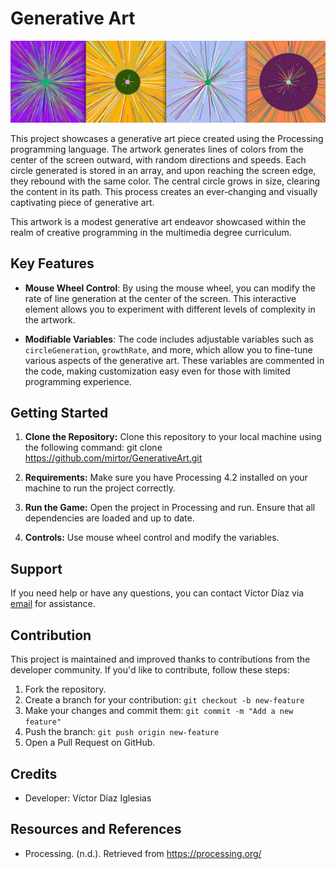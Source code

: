 # Generative Art

![GenerativeArt Screenshot](GenerativeArt.jpg)

This project showcases a generative art piece created using the Processing programming language. The artwork generates lines of colors from the center of the screen outward, with random directions and speeds. Each circle generated is stored in an array, and upon reaching the screen edge, they rebound with the same color. The central circle grows in size, clearing the content in its path. This process creates an ever-changing and visually captivating piece of generative art.

This artwork is a modest generative art endeavor showcased within the realm of creative programming in the multimedia degree curriculum.

## Key Features

- **Mouse Wheel Control**: By using the mouse wheel, you can modify the rate of line generation at the center of the screen. This interactive element allows you to experiment with different levels of complexity in the artwork.

- **Modifiable Variables**: The code includes adjustable variables such as `circleGeneration`, `growthRate`, and more, which allow you to fine-tune various aspects of the generative art. These variables are commented in the code, making customization easy even for those with limited programming experience.


## Getting Started

1. **Clone the Repository:** Clone this repository to your local machine using the following command:
  git clone https://github.com/mirtor/GenerativeArt.git


2. **Requirements:** Make sure you have Processing 4.2 installed on your machine to run the project correctly.

3. **Run the Game:** Open the project in Processing and run. Ensure that all dependencies are loaded and up to date.

4. **Controls:** Use mouse wheel control and modify the variables.

## Support

If you need help or have any questions, you can contact Víctor Díaz via [email](mailto:victor.diaz.iglesias@gmail.com) for assistance.

## Contribution

This project is maintained and improved thanks to contributions from the developer community. If you'd like to contribute, follow these steps:

1. Fork the repository.
2. Create a branch for your contribution: `git checkout -b new-feature`
3. Make your changes and commit them: `git commit -m "Add a new feature"`
4. Push the branch: `git push origin new-feature`
5. Open a Pull Request on GitHub.

## Credits

- Developer: Víctor Díaz Iglesias

## Resources and References

- Processing. (n.d.). Retrieved from https://processing.org/

